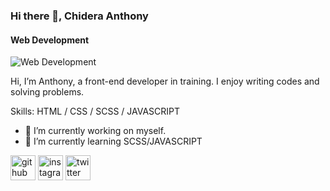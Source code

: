 ### Hi there 👋, Chidera Anthony
#### Web Development
![Web Development](https://pbs.twimg.com/profile_banners/809147850093395968/1666750436/1080x360)

Hi, I’m Anthony, a front-end developer in training. I enjoy writing codes and solving problems.

Skills:  HTML / CSS / SCSS / JAVASCRIPT

- 🔭 I’m currently working on myself. 
- 🌱 I’m currently learning SCSS/JAVASCRIPT 


[<img src='https://cdn.jsdelivr.net/npm/simple-icons@3.0.1/icons/github.svg' alt='github' height='40'>](https://github.com/https://github.com/MaziofTech)  [<img src='https://cdn.jsdelivr.net/npm/simple-icons@3.0.1/icons/instagram.svg' alt='instagram' height='40'>](https://www.instagram.com/https://t.co/b7QwD2IVPw/)  [<img src='https://cdn.jsdelivr.net/npm/simple-icons@3.0.1/icons/twitter.svg' alt='twitter' height='40'>](https://twitter.com/https://t.co/jcMSXFimh9)  

